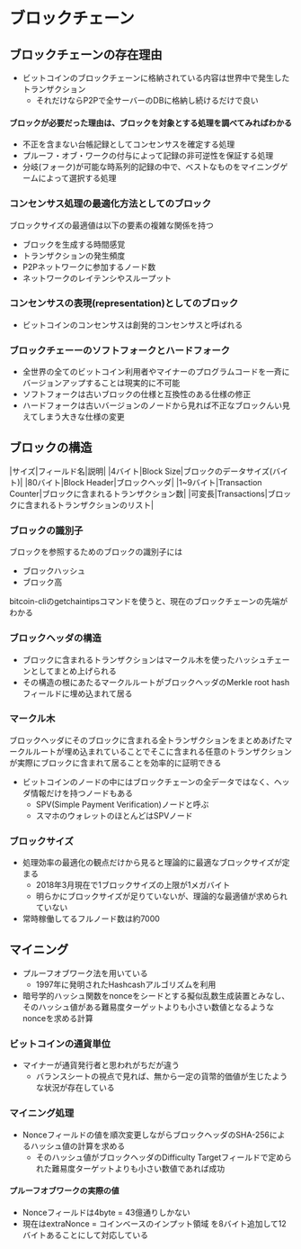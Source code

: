 # ブロックチェーン
## ブロックチェーンの存在理由
- ビットコインのブロックチェーンに格納されている内容は世界中で発生したトランザクション
    - それだけならP2Pで全サーバーのDBに格納し続けるだけで良い

#### ブロックが必要だった理由は、ブロックを対象とする処理を調べてみればわかる
- 不正を含まない台帳記録としてコンセンサスを確定する処理
- プルーフ・オブ・ワークの付与によって記録の非可逆性を保証する処理
- 分岐(フォーク)が可能な時系列的記録の中で、ベストなものをマイニングゲームによって選択する処理

### コンセンサス処理の最適化方法としてのブロック
ブロックサイズの最適値は以下の要素の複雑な関係を持つ
- ブロックを生成する時間感覚
- トランザクションの発生頻度
- P2Pネットワークに参加するノード数
- ネットワークのレイテンシやスループット

### コンセンサスの表現(representation)としてのブロック
- ビットコインのコンセンサスは創発的コンセンサスと呼ばれる

### ブロックチェーーのソフトフォークとハードフォーク
- 全世界の全てのビットコイン利用者やマイナーのプログラムコードを一斉にバージョンアップすることは現実的に不可能
- ソフトフォークは古いブロックの仕様と互換性のある仕様の修正
- ハードフォークは古いバージョンのノードから見れば不正なブロックんい見えてしまう大きな仕様の変更

## ブロックの構造
|サイズ|フィールド名|説明|
|4バイト|Block Size|ブロックのデータサイズ(バイト)|
|80バイト|Block Header|ブロックヘッダ|
|1~9バイト|Transaction Counter|ブロックに含まれるトランザクション数|
|可変長|Transactions|ブロックに含まれるトランザクションのリスト|

### ブロックの識別子
ブロックを参照するためのブロックの識別子には
- ブロックハッシュ
- ブロック高

bitcoin-cliのgetchaintipsコマンドを使うと、現在のブロックチェーンの先端がわかる

### ブロックヘッダの構造
- ブロックに含まれるトランザクションはマークル木を使ったハッシュチェーンとしてまとめ上げられる
- その構造の根にあたるマークルルートがブロックヘッダのMerkle root hashフィールドに埋め込まれて居る

### マークル木
ブロックヘッダにそのブロックに含まれる全トランザクションをまとめあげたマークルルートが埋め込まれていることでそこに含まれる任意のトランザクションが実際にブロックに含まれて居ることを効率的に証明できる

- ビットコインのノードの中にはブロックチェーンの全データではなく、ヘッダ情報だけを持つノードもある
    - SPV(Simple Payment Verification)ノードと呼ぶ
    - スマホのウォレットのほとんどはSPVノード

### ブロックサイズ
- 処理効率の最適化の観点だけから見ると理論的に最適なブロックサイズが定まる
    - 2018年3月現在で1ブロックサイズの上限が1メガバイト
    - 明らかにブロックサイズが足りていないが、理論的な最適値が求められていない
- 常時稼働してるフルノード数は約7000

## マイニング
- プルーフオブワーク法を用いている
    - 1997年に発明されたHashcashアルゴリズムを利用
- 暗号学的ハッシュ関数をnonceをシードとする擬似乱数生成装置とみなし、そのハッシュ値がある難易度ターゲットよりも小さい数値となるようなnonceを求める計算

### ビットコインの通貨単位
- マイナーが通貨発行者と思われがちだが違う
    - バランスシートの視点で見れば、無から一定の貨幣的価値が生じたような状況が存在している

### マイニング処理
- Nonceフィールドの値を順次変更しながらブロックヘッダのSHA-256によるハッシュ値の計算を求める
    - そのハッシュ値がブロックヘッダのDifficulty Targetフィールドで定められた難易度ターゲットよりも小さい数値であれば成功

#### プルーフオブワークの実際の値
- Nonceフィールドは4byte = 43億通りしかない
- 現在はextraNonce = コインベースのインプット領域 を8バイト追加して12バイトあることにして対応している 







































